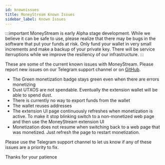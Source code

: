 ```yaml
---
id: knownissues
title: MoneyStream Known Issues
sidebar_label: Known Issues
---
```


:::important
MoneyStream is early Alpha stage development. While we believe it can be safe to use, please realize that there may be bugs in the software that put your funds at risk. Only fund your wallet in very small increments and make a backup of your private key. There will be service iterruptions while we improve the resiliency of our infrastructure.
:::

These are some of the current known issues with MoneyStream. Please report new issues on our Telegram support channel or on <a href="https://github.com/moneystreamdev/web-monetization-projects/issues">GitHub</a>.

* The Green monetization badge stays green even when there are errors monetizing
* Dust UTXOS are not spendable. Eventually the extension wallet will be able to spend dust.
* There is currently no way to export funds from the wallet
* The wallet reuses addresses
* The extension UI page continuously refreshes when monetization is active. To make it stop blinking switch to a non-monetized web page and then use the MoneyStream extension UI
* Monetization does not resume when switching back to a web page that was monetized. Just refresh the page to restart monetization.

Please use the Telegram support channel to let us know if any of these issues are a priority to fix.  

Thanks for your patience